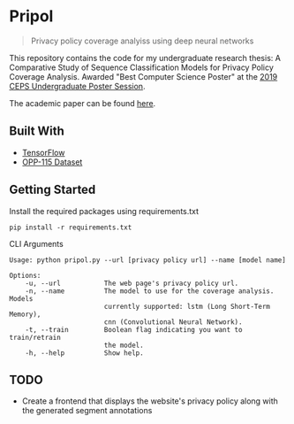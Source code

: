 # Pripol

> Privacy policy coverage analyiss using deep neural networks

This repository contains the code for my undergraduate research thesis: A Comparative Study of Sequence Classification Models for Privacy Policy Coverage Analysis. Awarded "Best Computer Science Poster" at the [2019 CEPS Undergraduate Poster Session](https://www.uoguelph.ca/ceps/events/2019/08/11th-annual-ceps-undergraduate-poster-session).

The academic paper can be found [here](https://arxiv.org/abs/2003.04972).

## Built With

-   [TensorFlow](https://www.tensorflow.org/)
-   [OPP-115 Dataset](https://usableprivacy.org/static/files/swilson_acl_2016.pdf)

## Getting Started

Install the required packages using requirements.txt

```
pip install -r requirements.txt
```

CLI Arguments

```
Usage: python pripol.py --url [privacy policy url] --name [model name]

Options:
    -u, --url           The web page's privacy policy url.
    -n, --name          The model to use for the coverage analysis. Models
                        currently supported: lstm (Long Short-Term Memory),
                        cnn (Convolutional Neural Network).
    -t, --train         Boolean flag indicating you want to train/retrain
                        the model.
    -h, --help          Show help.
```

## TODO

-   Create a frontend that displays the website's privacy policy along with the generated segment annotations
